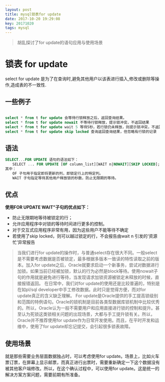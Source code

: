 ```yaml
---
layout: post
title: mysql锁表for update
date: 2017-10-20 19:29:08
key: 20171020
tags: mysql
---
```

> 胡乱探讨了for update的语句应用与使用场景

# 锁表 for update
 select for update 是为了在查询时,避免其他用户以该表进行插入,修改或删除等操作,造成表的不一致性.

## 一些例子

```sql

select * from t for update 会等待行锁释放之后，返回查询结果。
select * from t for update nowait 不等待行锁释放，提示锁冲突，不返回结果
select * from t for update wait 5 等待5秒，若行锁仍未释放，则提示锁冲突，不返回结果
select * from t for update skip locked 查询返回查询结果，但忽略有行锁的记录

```

## 语法

```sql
SELECT...FOR UPDATE 语句的语法如下：
　　SELECT ... FOR UPDATE [OF column_list][WAIT n|NOWAIT][SKIP LOCKED];
其中：
　　OF 子句用于指定即将更新的列，即锁定行上的特定列。
　　WAIT 子句指定等待其他用户释放锁的秒数，防止无限期的等待。
```

## 优点

**使用FOR UPDATE WAIT”子句的优点如下：** 
* 防止无限期地等待被锁定的行； 
* 允许应用程序中对锁的等待时间进行更多的控制。
* 对于交互式应用程序非常有用，因为这些用户不能等待不确定 
* 若使用了skip locked，则可以越过锁定的行，不会报告由wait n 引发的‘资源忙’异常报告

> 当我们进行for update的操作时，与普通select存在很大不同。一般select是不需要考虑数据是否被锁定，最多根据多版本一致读的特性读取之前的版本。加入for update之后，Oracle就要求启动一个新事务，尝试对数据进行加锁。如果当前已经被加锁，默认的行为必然是block等待。使用nowait子句的作用就是避免进行等待，当发现请求加锁资源被锁定未释放的时候，直接报错返回。
在日常中，我们对for update的使用还是比较普遍的，特别是在如pl/sql developer中手工修改数据。此时只是觉得方便，而对for update真正的含义缺乏理解。
For update是Oracle提供的手工提高锁级别和范围的特例语句。Oracle的锁机制是目前各类型数据库锁机制中比较优秀的。所以，Oracle认为一般不需要用户和应用直接进行锁的控制和提升。甚至认为死锁这类锁相关问题的出现场景，大都与手工提升锁有关。所以，Oracle并不推荐使用for update作为日常开发使用。而且，在平时开发和运维中，使用了for update却忘记提交，会引起很多锁表故障。

## 使用场景

就是那些需要业务层面数据独占时，可以考虑使用for update。场景上，比如火车票订票，在屏幕上显示邮票，而真正进行出票时，需要重新确定一下这个数据没有被其他客户端修改。所以，在这个确认过程中，可以使用for update。这是统一的解决方案方案问题，需要前期有所准备。
